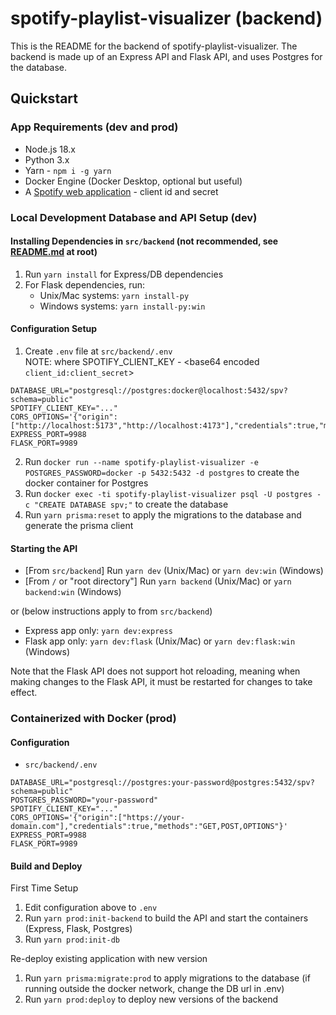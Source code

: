 # spotify-playlist-visualizer (backend)

This is the README for the backend of spotify-playlist-visualizer. The backend is made up of an Express API and Flask API, and uses Postgres for the database.

## Quickstart

### App Requirements (dev and prod)

- Node.js 18.x
- Python 3.x
- Yarn - `npm i -g yarn`
- Docker Engine (Docker Desktop, optional but useful)
- A [Spotify web application](https://developer.spotify.com/dashboard) - client id and secret

### Local Development Database and API Setup (dev)

#### Installing Dependencies in `src/backend` (not recommended, see [README.md](https://github.com/alneng/spotify-playlist-visualizer/blob/main/README.md) at root)

1. Run `yarn install` for Express/DB dependencies
2. For Flask dependencies, run:
   - Unix/Mac systems: `yarn install-py`
   - Windows systems: `yarn install-py:win`

#### Configuration Setup

1. Create `.env` file at `src/backend/.env` <br>
   NOTE: where SPOTIFY_CLIENT_KEY - <base64 encoded `client_id:client_secret`>

```env
DATABASE_URL="postgresql://postgres:docker@localhost:5432/spv?schema=public"
SPOTIFY_CLIENT_KEY="..."
CORS_OPTIONS='{"origin":["http://localhost:5173","http://localhost:4173"],"credentials":true,"methods":"GET,POST,OPTIONS"}'
EXPRESS_PORT=9988
FLASK_PORT=9989
```

2. Run `docker run --name spotify-playlist-visualizer -e POSTGRES_PASSWORD=docker -p 5432:5432 -d postgres` to create the docker container for Postgres
3. Run `docker exec -ti spotify-playlist-visualizer psql -U postgres -c "CREATE DATABASE spv;"` to create the database
4. Run `yarn prisma:reset` to apply the migrations to the database and generate the prisma client

#### Starting the API

- [From `src/backend`] Run `yarn dev` (Unix/Mac) or `yarn dev:win` (Windows)
- [From `/` or "root directory"] Run `yarn backend` (Unix/Mac) or `yarn backend:win` (Windows)

or (below instructions apply to from `src/backend`)

- Express app only: `yarn dev:express`
- Flask app only: `yarn dev:flask` (Unix/Mac) or `yarn dev:flask:win` (Windows)

Note that the Flask API does not support hot reloading, meaning when making changes to the Flask API, it must be restarted for changes to take effect.

### Containerized with Docker (prod)

#### Configuration

- `src/backend/.env`

```env
DATABASE_URL="postgresql://postgres:your-password@postgres:5432/spv?schema=public"
POSTGRES_PASSWORD="your-password"
SPOTIFY_CLIENT_KEY="..."
CORS_OPTIONS='{"origin":["https://your-domain.com"],"credentials":true,"methods":"GET,POST,OPTIONS"}'
EXPRESS_PORT=9988
FLASK_PORT=9989
```

#### Build and Deploy

First Time Setup
1. Edit configuration above to `.env`
2. Run `yarn prod:init-backend` to build the API and start the containers (Express, Flask, Postgres)
3. Run `yarn prod:init-db`

Re-deploy existing application with new version
1. Run `yarn prisma:migrate:prod` to apply migrations to the database (if running outside the docker network, change the DB url in .env)
2. Run `yarn prod:deploy` to deploy new versions of the backend
